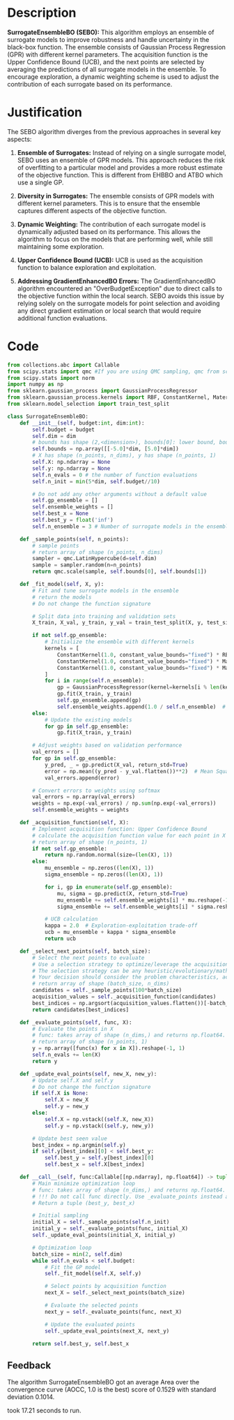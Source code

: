 # Description
**SurrogateEnsembleBO (SEBO):** This algorithm employs an ensemble of surrogate models to improve robustness and handle uncertainty in the black-box function. The ensemble consists of Gaussian Process Regression (GPR) with different kernel parameters. The acquisition function is the Upper Confidence Bound (UCB), and the next points are selected by averaging the predictions of all surrogate models in the ensemble. To encourage exploration, a dynamic weighting scheme is used to adjust the contribution of each surrogate based on its performance.

# Justification
The SEBO algorithm diverges from the previous approaches in several key aspects:

1.  **Ensemble of Surrogates:** Instead of relying on a single surrogate model, SEBO uses an ensemble of GPR models. This approach reduces the risk of overfitting to a particular model and provides a more robust estimate of the objective function. This is different from EHBBO and ATBO which use a single GP.

2.  **Diversity in Surrogates:** The ensemble consists of GPR models with different kernel parameters. This is to ensure that the ensemble captures different aspects of the objective function.

3.  **Dynamic Weighting:** The contribution of each surrogate model is dynamically adjusted based on its performance. This allows the algorithm to focus on the models that are performing well, while still maintaining some exploration.

4.  **Upper Confidence Bound (UCB):** UCB is used as the acquisition function to balance exploration and exploitation.

5.  **Addressing GradientEnhancedBO Errors:** The GradientEnhancedBO algorithm encountered an "OverBudgetException" due to direct calls to the objective function within the local search. SEBO avoids this issue by relying solely on the surrogate models for point selection and avoiding any direct gradient estimation or local search that would require additional function evaluations.

# Code
```python
from collections.abc import Callable
from scipy.stats import qmc #If you are using QMC sampling, qmc from scipy is encouraged. Remove this line if you have better alternatives.
from scipy.stats import norm
import numpy as np
from sklearn.gaussian_process import GaussianProcessRegressor
from sklearn.gaussian_process.kernels import RBF, ConstantKernel, Matern
from sklearn.model_selection import train_test_split

class SurrogateEnsembleBO:
    def __init__(self, budget:int, dim:int):
        self.budget = budget
        self.dim = dim
        # bounds has shape (2,<dimension>), bounds[0]: lower bound, bounds[1]: upper bound
        self.bounds = np.array([[-5.0]*dim, [5.0]*dim])
        # X has shape (n_points, n_dims), y has shape (n_points, 1)
        self.X: np.ndarray = None
        self.y: np.ndarray = None
        self.n_evals = 0 # the number of function evaluations
        self.n_init = min(5*dim, self.budget//10)

        # Do not add any other arguments without a default value
        self.gp_ensemble = []
        self.ensemble_weights = []
        self.best_x = None
        self.best_y = float('inf')
        self.n_ensemble = 3 # Number of surrogate models in the ensemble

    def _sample_points(self, n_points):
        # sample points
        # return array of shape (n_points, n_dims)
        sampler = qmc.LatinHypercube(d=self.dim)
        sample = sampler.random(n=n_points)
        return qmc.scale(sample, self.bounds[0], self.bounds[1])

    def _fit_model(self, X, y):
        # Fit and tune surrogate models in the ensemble
        # return the models
        # Do not change the function signature

        # Split data into training and validation sets
        X_train, X_val, y_train, y_val = train_test_split(X, y, test_size=0.2, random_state=42)

        if not self.gp_ensemble:
            # Initialize the ensemble with different kernels
            kernels = [
                ConstantKernel(1.0, constant_value_bounds="fixed") * RBF(length_scale=1.0, length_scale_bounds="fixed"),
                ConstantKernel(1.0, constant_value_bounds="fixed") * Matern(length_scale=1.0, length_scale_bounds="fixed", nu=0.5),
                ConstantKernel(1.0, constant_value_bounds="fixed") * Matern(length_scale=1.0, length_scale_bounds="fixed", nu=1.5)
            ]
            for i in range(self.n_ensemble):
                gp = GaussianProcessRegressor(kernel=kernels[i % len(kernels)], n_restarts_optimizer=0, alpha=1e-6)
                gp.fit(X_train, y_train)
                self.gp_ensemble.append(gp)
                self.ensemble_weights.append(1.0 / self.n_ensemble)  # Initialize with equal weights
        else:
            # Update the existing models
            for gp in self.gp_ensemble:
                gp.fit(X_train, y_train)

        # Adjust weights based on validation performance
        val_errors = []
        for gp in self.gp_ensemble:
            y_pred, _ = gp.predict(X_val, return_std=True)
            error = np.mean((y_pred - y_val.flatten())**2)  # Mean Squared Error
            val_errors.append(error)

        # Convert errors to weights using softmax
        val_errors = np.array(val_errors)
        weights = np.exp(-val_errors) / np.sum(np.exp(-val_errors))
        self.ensemble_weights = weights

    def _acquisition_function(self, X):
        # Implement acquisition function: Upper Confidence Bound
        # calculate the acquisition function value for each point in X
        # return array of shape (n_points, 1)
        if not self.gp_ensemble:
            return np.random.normal(size=(len(X), 1))
        else:
            mu_ensemble = np.zeros((len(X), 1))
            sigma_ensemble = np.zeros((len(X), 1))

            for i, gp in enumerate(self.gp_ensemble):
                mu, sigma = gp.predict(X, return_std=True)
                mu_ensemble += self.ensemble_weights[i] * mu.reshape(-1, 1)
                sigma_ensemble += self.ensemble_weights[i] * sigma.reshape(-1, 1)

            # UCB calculation
            kappa = 2.0  # Exploration-exploitation trade-off
            ucb = mu_ensemble + kappa * sigma_ensemble
            return ucb

    def _select_next_points(self, batch_size):
        # Select the next points to evaluate
        # Use a selection strategy to optimize/leverage the acquisition function
        # The selection strategy can be any heuristic/evolutionary/mathematical/hybrid methods.
        # Your decision should consider the problem characteristics, acquisition function, and the computational efficiency.
        # return array of shape (batch_size, n_dims)
        candidates = self._sample_points(100*batch_size)
        acquisition_values = self._acquisition_function(candidates)
        best_indices = np.argsort(acquisition_values.flatten())[-batch_size:]  # Select top batch_size points
        return candidates[best_indices]

    def _evaluate_points(self, func, X):
        # Evaluate the points in X
        # func: takes array of shape (n_dims,) and returns np.float64.
        # return array of shape (n_points, 1)
        y = np.array([func(x) for x in X]).reshape(-1, 1)
        self.n_evals += len(X)
        return y

    def _update_eval_points(self, new_X, new_y):
        # Update self.X and self.y
        # Do not change the function signature
        if self.X is None:
            self.X = new_X
            self.y = new_y
        else:
            self.X = np.vstack((self.X, new_X))
            self.y = np.vstack((self.y, new_y))

        # Update best seen value
        best_index = np.argmin(self.y)
        if self.y[best_index][0] < self.best_y:
            self.best_y = self.y[best_index][0]
            self.best_x = self.X[best_index]

    def __call__(self, func:Callable[[np.ndarray], np.float64]) -> tuple[np.float64, np.array]:
        # Main minimize optimization loop
        # func: takes array of shape (n_dims,) and returns np.float64.
        # !!! Do not call func directly. Use _evaluate_points instead and be aware of the budget when calling it. !!!
        # Return a tuple (best_y, best_x)

        # Initial sampling
        initial_X = self._sample_points(self.n_init)
        initial_y = self._evaluate_points(func, initial_X)
        self._update_eval_points(initial_X, initial_y)

        # Optimization loop
        batch_size = min(2, self.dim)
        while self.n_evals < self.budget:
            # Fit the GP model
            self._fit_model(self.X, self.y)

            # Select points by acquisition function
            next_X = self._select_next_points(batch_size)

            # Evaluate the selected points
            next_y = self._evaluate_points(func, next_X)

            # Update the evaluated points
            self._update_eval_points(next_X, next_y)

        return self.best_y, self.best_x
```
## Feedback
 The algorithm SurrogateEnsembleBO got an average Area over the convergence curve (AOCC, 1.0 is the best) score of 0.1529 with standard deviation 0.1014.

took 17.21 seconds to run.